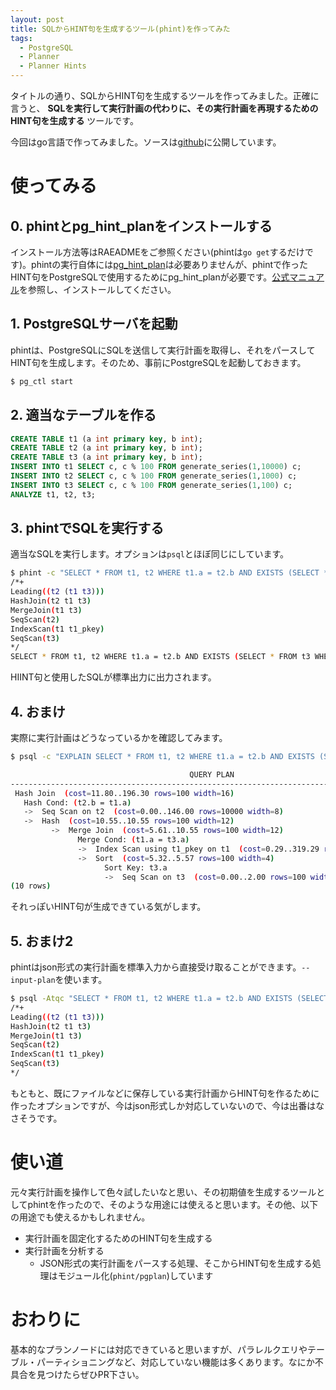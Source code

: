 ```yaml
---
layout: post
title: SQLからHINT句を生成するツール(phint)を作ってみた
tags:
  - PostgreSQL
  - Planner
  - Planner Hints
---
```


タイトルの通り、SQLからHINT句を生成するツールを作ってみました。正確に言うと、 **SQLを実行して実行計画の代わりに、その実行計画を再現するためのHINT句を生成する** ツールです。

今回はgo言語で作ってみました。ソースは[github]()に公開しています。

# 使ってみる

## 0. phintとpg_hint_planをインストールする

インストール方法等はRAEADMEをご参照ください(phintは`go get`するだけです)。phintの実行自体には[pg_hint_plan](http://pghintplan.osdn.jp/pg_hint_plan-ja.html)は必要ありませんが、phintで作ったHINT句をPostgreSQLで使用するためにpg_hint_planが必要です。[公式マニュアル](http://pghintplan.osdn.jp/pg_hint_plan-ja.html#install)を参照し、インストールしてください。

## 1. PostgreSQLサーバを起動

phintは、PostgreSQLにSQLを送信して実行計画を取得し、それをパースしてHINT句を生成します。そのため、事前にPostgreSQLを起動しておきます。

```bash
$ pg_ctl start
```

## 2. 適当なテーブルを作る

```sql
CREATE TABLE t1 (a int primary key, b int);
CREATE TABLE t2 (a int primary key, b int);
CREATE TABLE t3 (a int primary key, b int);
INSERT INTO t1 SELECT c, c % 100 FROM generate_series(1,10000) c;
INSERT INTO t2 SELECT c, c % 100 FROM generate_series(1,1000) c;
INSERT INTO t3 SELECT c, c % 100 FROM generate_series(1,100) c;
ANALYZE t1, t2, t3;
```

## 3. phintでSQLを実行する

適当なSQLを実行します。オプションは`psql`とほぼ同じにしています。

```bash
$ phint -c "SELECT * FROM t1, t2 WHERE t1.a = t2.b AND EXISTS (SELECT * FROM t3 WHERE a = t1.a);"
/*+
Leading((t2 (t1 t3)))
HashJoin(t2 t1 t3)
MergeJoin(t1 t3)
SeqScan(t2)
IndexScan(t1 t1_pkey)
SeqScan(t3)
*/
SELECT * FROM t1, t2 WHERE t1.a = t2.b AND EXISTS (SELECT * FROM t3 WHERE a = t1.a);
```

HIINT句と使用したSQLが標準出力に出力されます。

## 4. おまけ

実際に実行計画はどうなっているかを確認してみます。

```bash
$ psql -c "EXPLAIN SELECT * FROM t1, t2 WHERE t1.a = t2.b AND EXISTS (SELECT * FROM t3 WHERE a = t1.a);"

                                        QUERY PLAN
------------------------------------------------------------------------------------------
 Hash Join  (cost=11.80..196.30 rows=100 width=16)
   Hash Cond: (t2.b = t1.a)
   ->  Seq Scan on t2  (cost=0.00..146.00 rows=10000 width=8)
   ->  Hash  (cost=10.55..10.55 rows=100 width=12)
         ->  Merge Join  (cost=5.61..10.55 rows=100 width=12)
               Merge Cond: (t1.a = t3.a)
               ->  Index Scan using t1_pkey on t1  (cost=0.29..319.29 rows=10000 width=8)
               ->  Sort  (cost=5.32..5.57 rows=100 width=4)
                     Sort Key: t3.a
                     ->  Seq Scan on t3  (cost=0.00..2.00 rows=100 width=4)
(10 rows)
```

それっぽいHINT句が生成できている気がします。

## 5. おまけ2

phintはjson形式の実行計画を標準入力から直接受け取ることができます。`--input-plan`を使います。

```bash
$ psql -Atqc "SELECT * FROM t1, t2 WHERE t1.a = t2.b AND EXISTS (SELECT * FROM t3 WHERE a = t1.a);" | phint --input-plan
/*+
Leading((t2 (t1 t3)))
HashJoin(t2 t1 t3)
MergeJoin(t1 t3)
SeqScan(t2)
IndexScan(t1 t1_pkey)
SeqScan(t3)
*/
```

もともと、既にファイルなどに保存している実行計画からHINT句を作るために作ったオプションですが、今はjson形式しか対応していないので、今は出番はなさそうです。

# 使い道

元々実行計画を操作して色々試したいなと思い、その初期値を生成するツールとしてphintを作ったので、そのような用途には使えると思います。その他、以下の用途でも使えるかもしれません。

* 実行計画を固定化するためのHINT句を生成する
* 実行計画を分析する
  * JSON形式の実行計画をパースする処理、そこからHINT句を生成する処理はモジュール化(`phint/pgplan`)しています

# おわりに

基本的なプランノードには対応できていると思いますが、パラレルクエリやテーブル・パーティショニングなど、対応していない機能は多くあります。なにか不具合を見つけたらぜひPR下さい。